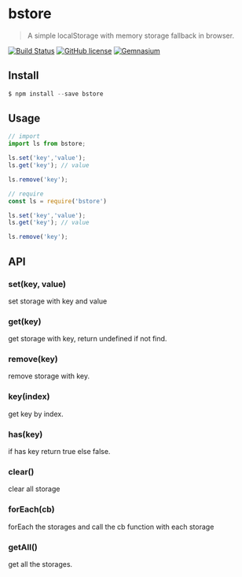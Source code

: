 # bstore
> A simple localStorage with memory storage fallback in browser.

[![Build Status](https://travis-ci.org/gnipbao/bstore.svg?branch=master)](https://travis-ci.org/gnipbao/bstore)
[![GitHub license](https://img.shields.io/github/license/gnipbao/bstore.svg)](https://github.com/gnipbao/bstore/blob/master/LICENSE)
[![Gemnasium](https://img.shields.io/gemnasium/mathiasbynens/he.svg)](https://github.com/gnipbao/bstore)



## Install
```js
$ npm install --save bstore
```
## Usage
```js
// import
import ls from bstore;

ls.set('key','value');
ls.get('key'); // value

ls.remove('key');

// require
const ls = require('bstore')

ls.set('key','value');
ls.get('key'); // value

ls.remove('key');
```

## API

### set(key, value)
set storage with key and value
### get(key)
get storage with key, return undefined if not find.
### remove(key)
remove storage with key.
### key(index) 
get key by index.
### has(key)
if has key return true else false.
### clear()
clear all storage
### forEach(cb) 
forEach the storages and call the cb function with each storage
### getAll()
get all the storages.



